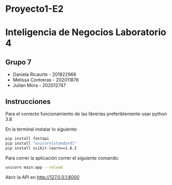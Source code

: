 # Proyecto1-E2
 
# Inteligencia de Negocios Laboratorio 4
## Grupo 7
- Daniela Ricaurte - 201822966
- Melissa Contreras - 202011876
- Julian Mora - 202012747

## Instrucciones

Para el correcto funcionamiento de las librerías preferiblemente usar python 3.8

En la terminal instalar lo siguiente:
```sh
pip install fastapi
pip install "uvicorn[standard]"
pip install scikit-learn==1.0.2

```

Para correr la aplicación correr el siguiente comando:
```sh
uvicorn main:app --reload
```

Abrir la API en http://127.0.0.1:8000